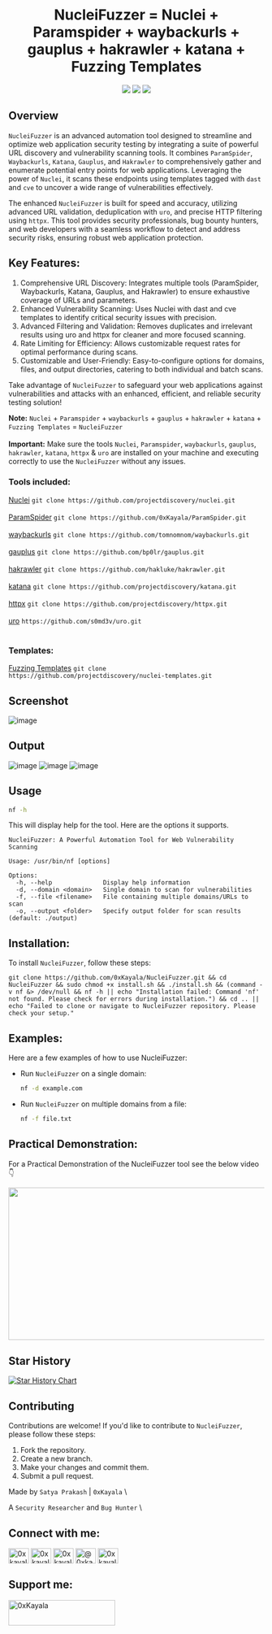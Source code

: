 <h1 align="center"> 
  NucleiFuzzer = Nuclei + Paramspider + waybackurls + gauplus + hakrawler + katana + Fuzzing Templates
  <br>
</h1>

<p align="center">
<a href="https://github.com/0xKayala/NucleiFuzzer/issues"><img src="https://img.shields.io/badge/contributions-welcome-brightgreen.svg?style=flat"></a>
<a href="https://github.com/0xKayala/NucleiFuzzer/releases"><img src="https://img.shields.io/github/v/release/0xkayala/NucleiFuzzer.svg"></a>
<a href="https://twitter.com/0xKayala"><img src="https://img.shields.io/twitter/follow/0xKayala.svg?logo=twitter"></a>
</p>

## Overview
`NucleiFuzzer` is an advanced automation tool designed to streamline and optimize web application security testing by integrating a suite of powerful URL discovery and vulnerability scanning tools. It combines `ParamSpider`, `Waybackurls`, `Katana`, `Gauplus`, and `Hakrawler` to comprehensively gather and enumerate potential entry points for web applications. Leveraging the power of `Nuclei`, it scans these endpoints using templates tagged with `dast` and `cve` to uncover a wide range of vulnerabilities effectively.

The enhanced `NucleiFuzzer` is built for speed and accuracy, utilizing advanced URL validation, deduplication with `uro`, and precise HTTP filtering using `httpx`. This tool provides security professionals, bug bounty hunters, and web developers with a seamless workflow to detect and address security risks, ensuring robust web application protection.

## Key Features:
1. Comprehensive URL Discovery: Integrates multiple tools (ParamSpider, Waybackurls, Katana, Gauplus, and Hakrawler) to ensure exhaustive coverage of URLs and parameters.
2. Enhanced Vulnerability Scanning: Uses Nuclei with dast and cve templates to identify critical security issues with precision.
3. Advanced Filtering and Validation: Removes duplicates and irrelevant results using uro and httpx for cleaner and more focused scanning.
4. Rate Limiting for Efficiency: Allows customizable request rates for optimal performance during scans.
5. Customizable and User-Friendly: Easy-to-configure options for domains, files, and output directories, catering to both individual and batch scans.

Take advantage of `NucleiFuzzer` to safeguard your web applications against vulnerabilities and attacks with an enhanced, efficient, and reliable security testing solution!

**Note:** `Nuclei` + `Paramspider` + `waybackurls` + `gauplus` + `hakrawler` + `katana` + `Fuzzing Templates` = `NucleiFuzzer` <br><br>
**Important:** Make sure the tools `Nuclei`, `Paramspider`, `waybackurls`, `gauplus`, `hakrawler`, `katana`, `httpx` & `uro` are installed on your machine and executing correctly to use the `NucleiFuzzer` without any issues.

### Tools included:
[Nuclei](https://github.com/projectdiscovery/nuclei) `git clone https://github.com/projectdiscovery/nuclei.git`<br><br>
[ParamSpider](https://github.com/0xKayala/ParamSpider) `git clone https://github.com/0xKayala/ParamSpider.git`<br><br>
[waybackurls](https://github.com/tomnomnom/waybackurls) `git clone https://github.com/tomnomnom/waybackurls.git`<br><br>
[gauplus](https://github.com/bp0lr/gauplus) `git clone https://github.com/bp0lr/gauplus.git`<br><br>
[hakrawler](https://github.com/hakluke/hakrawler) `git clone https://github.com/hakluke/hakrawler.git`<br><br>
[katana](https://github.com/projectdiscovery/katana) `git clone https://github.com/projectdiscovery/katana.git`<br><br>
[httpx](https://github.com/projectdiscovery/httpx) `git clone https://github.com/projectdiscovery/httpx.git`<br><br>
[uro](https://github.com/s0md3v/uro) `https://github.com/s0md3v/uro.git`<br><br>


### Templates:
[Fuzzing Templates](https://github.com/projectdiscovery/nuclei-templates) `git clone https://github.com/projectdiscovery/nuclei-templates.git`

## Screenshot
![image](https://github.com/user-attachments/assets/f63f5dd2-8edc-432f-904c-87f2d8c76757)


## Output
![image](https://github.com/user-attachments/assets/f26e6b1e-8bf9-4781-ab08-fe02f19931e3)
![image](https://github.com/user-attachments/assets/0336b4c2-51e6-4a2f-8994-8fc0717d2b75)
![image](https://github.com/user-attachments/assets/8293b1bb-2f8b-4678-bb76-d5da9eea6d05)


## Usage

```sh
nf -h
```

This will display help for the tool. Here are the options it supports.

```console
NucleiFuzzer: A Powerful Automation Tool for Web Vulnerability Scanning

Usage: /usr/bin/nf [options]

Options:
  -h, --help              Display help information
  -d, --domain <domain>   Single domain to scan for vulnerabilities
  -f, --file <filename>   File containing multiple domains/URLs to scan
  -o, --output <folder>   Specify output folder for scan results (default: ./output)
```  

## Installation:

To install `NucleiFuzzer`, follow these steps:

```
git clone https://github.com/0xKayala/NucleiFuzzer.git && cd NucleiFuzzer && sudo chmod +x install.sh && ./install.sh && (command -v nf &> /dev/null && nf -h || echo "Installation failed: Command 'nf' not found. Please check for errors during installation.") && cd .. || echo "Failed to clone or navigate to NucleiFuzzer repository. Please check your setup."
```

## Examples:

Here are a few examples of how to use NucleiFuzzer:

- Run `NucleiFuzzer` on a single domain:

  ```sh
  nf -d example.com
  ```

- Run `NucleiFuzzer` on multiple domains from a file:

  ```sh
  nf -f file.txt
  ```

## Practical Demonstration:

For a Practical Demonstration of the NucleiFuzzer tool see the below video 👇 <br>

[<img src="https://img.youtube.com/vi/2K2gTCHt6kg/hqdefault.jpg" width="600" height="300"/>](https://www.youtube.com/embed/2K2gTCHt6kg)

## Star History

[![Star History Chart](https://api.star-history.com/svg?repos=0xKayala/NucleiFuzzer&type=Date)](https://star-history.com/#0xKayala/NucleiFuzzer&Date)

## Contributing

Contributions are welcome! If you'd like to contribute to `NucleiFuzzer`, please follow these steps:

1. Fork the repository.
2. Create a new branch.
3. Make your changes and commit them.
4. Submit a pull request.

Made by
`Satya Prakash` | `0xKayala` \

A `Security Researcher` and `Bug Hunter` \

## Connect with me:
<p align="left">
<a href="https://twitter.com/0xkayala" target="blank"><img align="center" src="https://raw.githubusercontent.com/rahuldkjain/github-profile-readme-generator/master/src/images/icons/Social/twitter.svg" alt="0xkayala" height="30" width="40" /></a>
<a href="https://linkedin.com/in/0xkayala" target="blank"><img align="center" src="https://raw.githubusercontent.com/rahuldkjain/github-profile-readme-generator/master/src/images/icons/Social/linked-in-alt.svg" alt="0xkayala" height="30" width="40" /></a>
<a href="https://instagram.com/0xkayala" target="blank"><img align="center" src="https://raw.githubusercontent.com/rahuldkjain/github-profile-readme-generator/master/src/images/icons/Social/instagram.svg" alt="0xkayala" height="30" width="40" /></a>
<a href="https://medium.com/@0xkayala" target="blank"><img align="center" src="https://raw.githubusercontent.com/rahuldkjain/github-profile-readme-generator/master/src/images/icons/Social/medium.svg" alt="@0xkayala" height="30" width="40" /></a>
<a href="https://www.youtube.com/@0xkayala" target="blank"><img align="center" src="https://raw.githubusercontent.com/rahuldkjain/github-profile-readme-generator/master/src/images/icons/Social/youtube.svg" alt="0xkayala" height="30" width="40" /></a>
</p>

## Support me:
<p><a href="https://www.buymeacoffee.com/0xKayala"> <img align="left" src="https://cdn.buymeacoffee.com/buttons/v2/default-yellow.png" height="50" width="210" alt="0xKayala" /></a></p><br><br>
